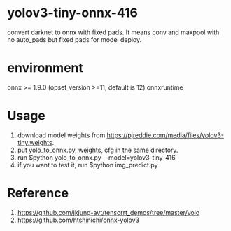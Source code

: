 # yolov3-tiny-onnx-416
convert darknet to onnx with fixed pads.
It means conv and maxpool with no auto_pads but fixed pads for model deploy.
# environment
onnx >= 1.9.0 (opset_version >=11, default is 12)
onnxruntime
# Usage
1. download model weights from https://pjreddie.com/media/files/yolov3-tiny.weights.
2. put yolo_to_onnx.py, weights, cfg in the same directory.
3. run $python yolo_to_onnx.py --model=yolov3-tiny-416
4. if you want to test it, run $python img_predict.py
# Reference
1. https://github.com/jkjung-avt/tensorrt_demos/tree/master/yolo
2. https://github.com/htshinichi/onnx-yolov3
